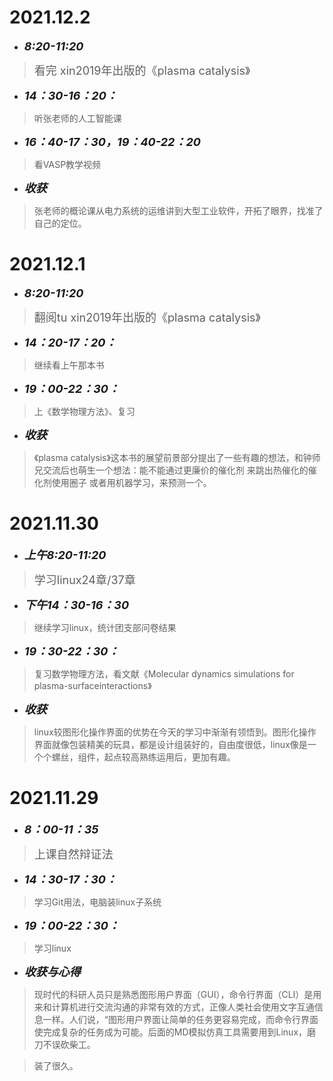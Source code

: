#  2021.12.2
* <font size=4>__*8:20-11:20*__</font>
> <font size=4>看完 xin2019年出版的《plasma catalysis》</font>
* <font size=4>__*14：30-16：20：*__</font>
>听张老师的人工智能课
* <font size=4>__*16：40-17：30，19：40-22：20*__</font>
>看VASP教学视频
* <font size=4>__*收获*__</font>
>张老师的概论课从电力系统的运维讲到大型工业软件，开拓了眼界，找准了自己的定位。

#  2021.12.1
* <font size=4>__*8:20-11:20*__</font>
> <font size=4>翻阅tu xin2019年出版的《plasma catalysis》</font>
* <font size=4>__*14：20-17：20：*__</font>
>继续看上午那本书
* <font size=4>__*19：00-22：30：*__</font>
>上《数学物理方法》、复习
* <font size=4>__*收获*__</font>
>《plasma catalysis》这本书的展望前景部分提出了一些有趣的想法，和钟师兄交流后也萌生一个想法：能不能通过更廉价的催化剂  来跳出热催化的催化剂使用圈子
>或者用机器学习，来预测一个。

#  2021.11.30
* <font size=4>__*上午8:20-11:20*__</font>
> <font size=4>学习linux24章/37章</font>
* <font size=4>__*下午14：30-16：30*__</font>
>继续学习linux，统计团支部问卷结果
* <font size=4>__*19：30-22：30：*__</font>
>复习数学物理方法，看文献《Molecular dynamics simulations for plasma-surfaceinteractions》
* <font size=4>__*收获*__</font>
>linux较图形化操作界面的优势在今天的学习中渐渐有领悟到。图形化操作界面就像包装精美的玩具，都是设计组装好的，自由度很低，linux像是一个个螺丝，组件，起点较高熟练运用后，更加有趣。

#  2021.11.29
* <font size=4>__*8：00-11：35*__</font>
> <font size=4>上课自然辩证法</font>
* <font size=4>__*14：30-17：30：*__</font>
>学习Git用法，电脑装linux子系统
* <font size=4>__*19：00-22：30：*__</font>
>学习linux
* <font size=4>__*收获与心得*__</font>
>现时代的科研人员只是熟悉图形用户界面（GUI），命令行界面（CLI）是用来和计算机进行交流沟通的非常有效的方式，正像人类社会使用文字互通信息一样。人们说，“图形用户界面让简单的任务更容易完成，而命令行界面使完成复杂的任务成为可能。后面的MD模拟仿真工具需要用到Linux，磨刀不误砍柴工。

>装了很久。
